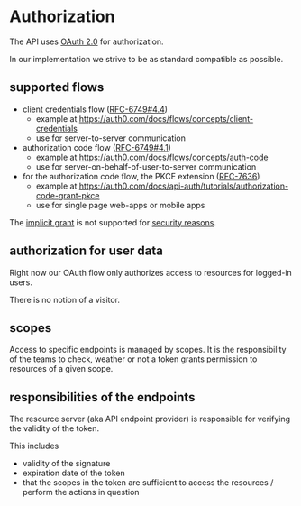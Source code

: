 # Authorization

The API uses [OAuth 2.0](https://oauth.net/2/) for authorization.

In our implementation we strive to be as standard compatible as possible.

## supported flows

- client credentials flow ([RFC-6749#4.4](https://tools.ietf.org/html/rfc6749#section-4.4))
  - example at <https://auth0.com/docs/flows/concepts/client-credentials>
  - use for server-to-server communication
- authorization code flow ([RFC-6749#4.1](https://tools.ietf.org/html/rfc6749#section-4.1))
  - example at <https://auth0.com/docs/flows/concepts/auth-code>
  - use for server-on-behalf-of-user-to-server communication
- for the authorization code flow, the PKCE extension ([RFC-7636](https://tools.ietf.org/html/rfc7636))
  - example at <https://auth0.com/docs/api-auth/tutorials/authorization-code-grant-pkce>
  - use for single page web-apps or mobile apps

The [implicit grant](https://tools.ietf.org/html/rfc6749#section-1.3.2) is not supported for [security reasons](https://datatracker.ietf.org/doc/html/draft-ietf-oauth-security-topics#name-implicit-grant).

## authorization for user data

Right now our OAuth flow only authorizes access to resources for logged-in users.

There is no notion of a visitor.

## scopes

Access to specific endpoints is managed by scopes. It is the responsibility of the teams to check, weather or not a token grants permission to resources of a given scope.

## responsibilities of the endpoints

The resource server (aka API endpoint provider) is responsible for verifying the validity of the token.

This includes

- validity of the signature
- expiration date of the token
- that the scopes in the token are sufficient to access the resources / perform the actions in question
